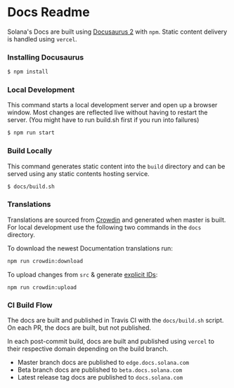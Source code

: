 # Docs Readme


Solana's Docs are built using [Docusaurus 2](https://v2.docusaurus.io/) with `npm`.
Static content delivery is handled using `vercel`.

### Installing Docusaurus

```sh
$ npm install
```

### Local Development

This command starts a local development server and open up a browser window.
Most changes are reflected live without having to restart the server.
(You might have to run build.sh first if you run into failures)

```sh
$ npm run start
```

### Build Locally

This command generates static content into the `build` directory and can be
served using any static contents hosting service.

```sh
$ docs/build.sh
```

### Translations

Translations are sourced from [Crowdin](https://docusaurus.io/docs/i18n/crowdin)
and generated when master is built.
For local development use the following two commands in the `docs` directory.

To download the newest Documentation translations run:

```sh
npm run crowdin:download
```

To upload changes from `src` & generate [explicit IDs](https://docusaurus.io/docs/markdown-features/headings#explicit-ids):

```shell
npm run crowdin:upload
```

### CI Build Flow

The docs are built and published in Travis CI with the `docs/build.sh` script.
On each PR, the docs are built, but not published.

In each post-commit build, docs are built and published using `vercel` to their
respective domain depending on the build branch.

- Master branch docs are published to `edge.docs.solana.com`
- Beta branch docs are published to `beta.docs.solana.com`
- Latest release tag docs are published to `docs.solana.com`

